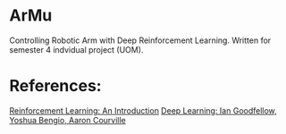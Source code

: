 # ArMu
Controlling Robotic Arm with Deep Reinforcement Learning. Written for semester 4 indvidual project (UOM). 
# References:
  [Reinforcement Learning: An Introduction](https://www.amazon.com/Reinforcement-Learning-Introduction-Adaptive-Computation/dp/0262039249/ref=pd_lpo_card_1?pd_rd_i=0262039249&psc=1)
  [Deep Learning: Ian Goodfellow, Yoshua Bengio, Aaron Courville](https://www.amazon.com/Deep-Learning-Adaptive-Computation-Machine/dp/0262035618/ref=bmx_3/133-1444767-5221412?pd_rd_w=HoBNK&pf_rd_p=102ddb68-db8b-4386-90ae-25b75caef39e&pf_rd_r=WE5G8EAKZHX0087F3KKP&pd_rd_r=09f213e2-6ca0-410e-a7f4-dfadb0845935&pd_rd_wg=edwCw&pd_rd_i=0262035618&psc=1) 
